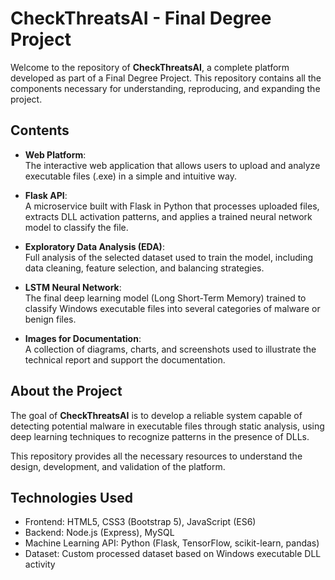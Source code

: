 # CheckThreatsAI - Final Degree Project

Welcome to the repository of **CheckThreatsAI**, a complete platform developed as part of a Final Degree Project. This repository contains all the components necessary for understanding, reproducing, and expanding the project.

## Contents

- **Web Platform**:  
  The interactive web application that allows users to upload and analyze executable files (.exe) in a simple and intuitive way.

- **Flask API**:  
  A microservice built with Flask in Python that processes uploaded files, extracts DLL activation patterns, and applies a trained neural network model to classify the file.

- **Exploratory Data Analysis (EDA)**:  
  Full analysis of the selected dataset used to train the model, including data cleaning, feature selection, and balancing strategies.

- **LSTM Neural Network**:  
  The final deep learning model (Long Short-Term Memory) trained to classify Windows executable files into several categories of malware or benign files.

- **Images for Documentation**:  
  A collection of diagrams, charts, and screenshots used to illustrate the technical report and support the documentation.

## About the Project

The goal of **CheckThreatsAI** is to develop a reliable system capable of detecting potential malware in executable files through static analysis, using deep learning techniques to recognize patterns in the presence of DLLs.

This repository provides all the necessary resources to understand the design, development, and validation of the platform.

## Technologies Used

- Frontend: HTML5, CSS3 (Bootstrap 5), JavaScript (ES6)
- Backend: Node.js (Express), MySQL
- Machine Learning API: Python (Flask, TensorFlow, scikit-learn, pandas)
- Dataset: Custom processed dataset based on Windows executable DLL activity
